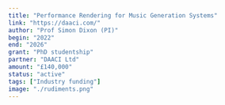 ```yaml
---
title: "Performance Rendering for Music Generation Systems"
link: "https://daaci.com/"
author: "Prof Simon Dixon (PI)"
begin: "2022"
end: "2026"
grant: "PhD studentship"
partner: "DAACI Ltd"
amount: "£140,000"
status: "active"
tags: ["Industry funding"]
image: "./rudiments.png"
---
```

